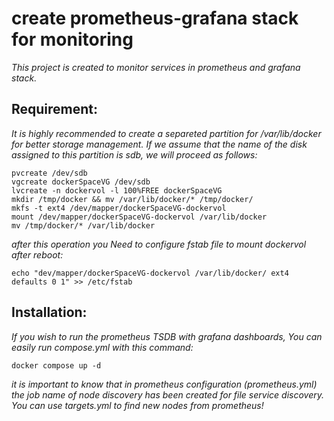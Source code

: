 # create prometheus-grafana stack for monitoring
*This project is created to monitor services in prometheus and grafana stack.*

## Requirement:
*It is highly recommended to create a separeted partition for /var/lib/docker for better storage management.*
*If we assume that the name of the disk assigned to this partition is sdb, we will proceed as follows:*
```
pvcreate /dev/sdb
vgcreate dockerSpaceVG /dev/sdb
lvcreate -n dockervol -l 100%FREE dockerSpaceVG
mkdir /tmp/docker && mv /var/lib/docker/* /tmp/docker/
mkfs -t ext4 /dev/mapper/dockerSpaceVG-dockervol
mount /dev/mapper/dockerSpaceVG-dockervol /var/lib/docker
mv /tmp/docker/* /var/lib/docker
```
*after this operation you Need to configure fstab file to mount dockervol after reboot:*
```
echo "dev/mapper/dockerSpaceVG-dockervol /var/lib/docker/ ext4 defaults 0 1" >> /etc/fstab
```
## Installation:
*If you wish to run the prometheus TSDB with grafana dashboards, You can easily run compose.yml with this command:*
```
docker compose up -d
```



*it is important to know that in prometheus configuration (prometheus.yml) the job name of node discovery has been created for file service discovery. You can use targets.yml to find new nodes from prometheus!*
